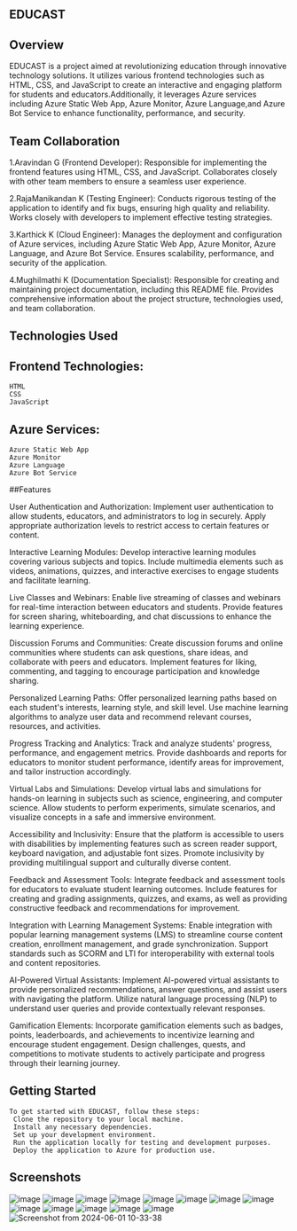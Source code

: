## EDUCAST
  ## Overview
   EDUCAST is a project aimed at revolutionizing education through innovative technology solutions. 
     It utilizes various frontend technologies such as HTML, CSS, and JavaScript to create an interactive and 
     engaging platform for students and educators.Additionally, it leverages Azure services including 
     Azure Static Web App, Azure Monitor, Azure Language,and Azure Bot Service to enhance functionality, performance, and security.

## Team Collaboration
   1.Aravindan G (Frontend Developer): Responsible for implementing the frontend features using HTML, CSS, and JavaScript. Collaborates closely with other team members to ensure a seamless user experience.

  2.RajaManikandan K (Testing Engineer): Conducts rigorous testing of the application to identify and fix bugs, ensuring high quality and reliability. Works closely with developers to implement effective testing strategies.

   3.Karthick K (Cloud Engineer): Manages the deployment and configuration of Azure services, including Azure Static Web App, Azure Monitor, Azure Language, and Azure Bot Service. Ensures scalability, performance, and security of the application.

   4.Mughilmathi K (Documentation Specialist): Responsible for creating and maintaining project documentation, including this README file. Provides comprehensive information about the project structure, technologies used, and team collaboration.

## Technologies Used
## Frontend Technologies:
    HTML
    CSS
    JavaScript
## Azure Services:
    Azure Static Web App
    Azure Monitor
    Azure Language
    Azure Bot Service
##Features
      
   User Authentication and Authorization: Implement user authentication to allow students, educators, and administrators to log in securely. Apply appropriate authorization levels to restrict access to certain features or content.

   Interactive Learning Modules: Develop interactive learning modules covering various subjects and topics. Include multimedia elements such as videos, animations, quizzes, and interactive exercises to engage students and facilitate learning.

  Live Classes and Webinars: Enable live streaming of classes and webinars for real-time interaction between educators and students. Provide features for screen sharing, whiteboarding, and chat discussions to enhance the learning experience.

  Discussion Forums and Communities: Create discussion forums and online communities where students can ask questions, share ideas, and collaborate with peers and educators. Implement features for liking, commenting, and tagging to encourage participation and knowledge sharing.

  Personalized Learning Paths: Offer personalized learning paths based on each student's interests, learning style, and skill level. Use machine learning algorithms to analyze user data and recommend relevant courses, resources, and activities.

   Progress Tracking and Analytics: Track and analyze students' progress, performance, and engagement metrics. Provide dashboards and reports for educators to monitor student performance, identify areas for improvement, and tailor instruction accordingly.

  Virtual Labs and Simulations: Develop virtual labs and simulations for hands-on learning in subjects such as science, engineering, and computer science. Allow students to perform experiments, simulate scenarios, and visualize concepts in a safe and immersive environment.

  Accessibility and Inclusivity: Ensure that the platform is accessible to users with disabilities by implementing features such as screen reader support, keyboard navigation, and adjustable font sizes. Promote inclusivity by providing multilingual support and culturally diverse content.

  Feedback and Assessment Tools: Integrate feedback and assessment tools for educators to evaluate student learning outcomes. Include features for creating and grading assignments, quizzes, and exams, as well as providing constructive feedback and recommendations for improvement.

  Integration with Learning Management Systems: Enable integration with popular learning management systems (LMS) to streamline course content creation, enrollment management, and grade synchronization. Support standards such as SCORM and LTI for interoperability with external tools and content repositories.

   AI-Powered Virtual Assistants: Implement AI-powered virtual assistants to provide personalized recommendations, answer questions, and assist users with navigating the platform. Utilize natural language processing (NLP) to understand user queries and provide contextually relevant responses.

  Gamification Elements: Incorporate gamification elements such as badges, points, leaderboards, and achievements to incentivize learning and encourage student engagement. Design challenges, quests, and competitions to motivate students to actively participate and progress through their learning journey.
## Getting Started
    To get started with EDUCAST, follow these steps:
     Clone the repository to your local machine.
     Install any necessary dependencies.
     Set up your development environment.
     Run the application locally for testing and development purposes.
     Deploy the application to Azure for production use.

## Screenshots
  ![image](https://github.com/Rajamanikandan07/EDUCAST/assets/171225664/4373db8d-a767-47c1-a6fa-60b2beb2724f)
  ![image](https://github.com/Rajamanikandan07/EDUCAST/assets/171225664/4c5d646c-f0a1-4911-ba68-3895eb85e37b)
  ![image](https://github.com/Rajamanikandan07/EDUCAST/assets/171225664/e9188dbc-1a05-4114-85c8-d3ba25ab1531)
  ![image](https://github.com/Rajamanikandan07/EDUCAST/assets/171225664/fbae66c5-f28b-401d-a8c1-d802a7361920)
  ![image](https://github.com/Rajamanikandan07/EDUCAST/assets/171225664/890d830f-fd84-40e8-a9a9-619b30de300f)
  ![image](https://github.com/Rajamanikandan07/EDUCAST/assets/171225664/eff37597-1f96-446f-adba-7258e861c825)
  ![image](https://github.com/Rajamanikandan07/EDUCAST/assets/171225664/5e332a7a-8575-4bd1-9769-9830d6b8d0f7)
  ![image](https://github.com/Rajamanikandan07/EDUCAST/assets/171225664/4c6ccb3f-b9b1-4e59-8d16-de007b9d0665)
  ![image](https://github.com/Rajamanikandan07/EDUCAST/assets/171225664/d2c18c63-7d6a-4b06-bb7e-e462e1463730)
  ![image](https://github.com/Rajamanikandan07/EDUCAST/assets/171225664/fc5001f3-bad8-4697-a932-b24b583950df)
  ![image](https://github.com/Rajamanikandan07/EDUCAST/assets/171225664/680cb8b2-0442-4fb9-9cbc-aba4545f6a95)
  ![image](https://github.com/Rajamanikandan07/EDUCAST/assets/171225664/cd2cba65-5c6e-41ec-9ae1-d6f3e5590a29)
  ![image](https://github.com/Rajamanikandan07/EDUCAST/assets/171225664/45efd740-6f41-456f-a437-ad392cbc8e3a)
  ![Screenshot from 2024-06-01 10-33-38](https://github.com/Rajamanikandan07/EDUCAST/assets/144896399/aa82449a-e2b9-433f-9c2d-29f4c4aa0520)


 


